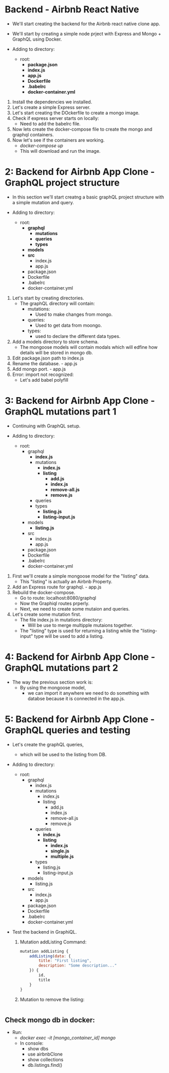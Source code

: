 # Backend - Airbnb React Native
- We'll start creating the backend for the Airbnb react native clone app.
- We'll start by creating a simple node prject with Express and Mongo + GraphQL using Docker.

- Adding to directory:
    - root:
        - **package.json**
        - **index.js**
        - **app.js**
        - **Dockerfile**
        - **.babelrc**
        - **docker-container.yml**

1. Install the dependencies we installed.
1. Let's create a simple Express server.
1. Let's start creating the DOckerfile to create a mongo image.
1. Check if express server starts on locally:
    - Need to add the babelrc file.
1. Now lets create the docker-compose file to create the mongo and graphql containers.
1. Now let's see if the containers are working.
    - *docker-compose up*
    - This will download and run the image.

# 2: Backend for Airbnb App Clone - GraphQL project structure
- In this section we'll start creatng a basic graphQL project structure with a simple mutation and query.

- Adding to directory:
    - root:
        - **graphql**
            - **mutations**
            - **queries**
            - **types**
        - **models**
        - **src**
            - index.js
            - app.js
        - package.json
        - Dockerfile
        - .babelrc
        - docker-container.yml

1. Let's start by creating directories.
    - The graphQL directory will contain:
        - mutations:
            - Used to make changes from mongo.
        - queries:
            - Used to get data from moongo.
        - types:
            - used to declare the different data types.
1. Add a models directory to store schema.
    - The mongoose models will contain modals which will edfine how details will be stored in mongo db.
1. Edit package.json path to index.js
1. Rename the database. - app.js
1. Add mongo port. - app.js
1. Error: import not recognized:
    - Let's add babel polyfill

# 3: Backend for Airbnb App Clone - GraphQL mutations part 1
- Continuing with GraphQL setup.

- Adding to directory:
    - root:
        - graphql
            - **index.js**
            - mutations
                - **index.js**
                - **listing**
                    - **add.js**
                    - **index.js**
                    - **remove-all.js**
                    - **remove.js**
            - queries
            - types
                - **listing.js**
                - **listing-input.js**
        - models
            - **listing.js**
        - src
            - index.js
            - app.js
        - package.json
        - Dockerfile
        - .babelrc
        - docker-container.yml

1. First we'll create a simple mongoose model for the "listing" data.
    - This "listing" is actually an Airbnb Property.
1. Add an Express route for graphql. - app.js
1. Rebuild the docker-compose.
    - Go to route: localhost:8080/graphql
    - Now the Graphiql routes prperly.
    - Next, we need to create some mutaion and queries.
1. Let's create some mutation first.
    - The file index.js in mutations directory:
        - Will be use to merge multipple mutaions together.
    - The "listing" type is used for returning a listing while the "listing-input" type will be used to add a listing.

# 4: Backend for Airbnb App Clone - GraphQL mutations part 2
- The way the previous section work is:
    - By using the mongoose model,
        - we can import it anywhere we need to do something with databse because it is connected in the app.js.

# 5: Backend for Airbnb App Clone - GraphQL queries and testing
- Let's create the graphQL queries,
    - which will be used to the listing from DB.

- Adding to directory:
    - root:
        - graphql
            - index.js
            - mutations
                - index.js
                - listing
                    - add.js
                    - index.js
                    - remove-all.js
                    - remove.js
            - queries
                - **index.js**
                - **listing**
                    - **index.js**
                    - **single.js**
                    - **multiple.js**
            - types
                - listing.js
                - listing-input.js
        - models
            - listing.js
        - src
            - index.js
            - app.js
        - package.json
        - Dockerfile
        - .babelrc
        - docker-container.yml

- Test the backend in GraphiQL.
    1. Mutation addListing Command:
        ```javascript
        mutation addListing {
            addListing(data: {
                title: "First listing",
                description: "Some description..."
            }) {
                id,
                title
            }
        }
        ```
    2. Mutation to remove the listing:
        ```javascript
        
        ```

## Check mongo db in docker:
- Run:
    - *docker exec -it [mongo_container_id] mongo*
    - In console:
        - show dbs
        - use airbnbClone
        - show collections
        - db.listings.find()